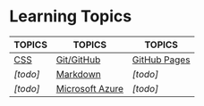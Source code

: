 # Learning Topics

|TOPICS|TOPICS|TOPICS|
|----|---|---|
|[CSS](web-pages)|[Git/GitHub](coding)|[GitHub Pages](web-pages)|
|*[todo]*|[Markdown](web-pages)|*[todo]*|
|*[todo]*|[Microsoft Azure](cloud)|*[todo]*|


	



    

